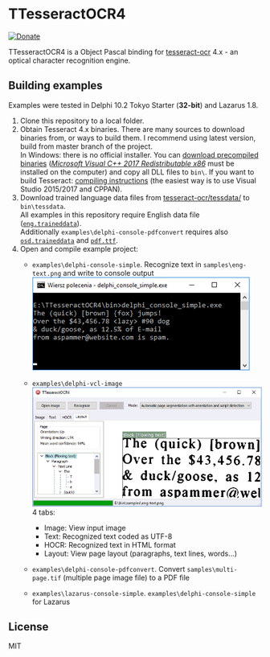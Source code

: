# TTesseractOCR4
[![Donate](https://www.paypalobjects.com/en_US/i/btn/btn_donateCC_LG.gif)](https://www.paypal.com/cgi-bin/webscr?cmd=_s-xclick&hosted_button_id=SSCM9JJLXA8UC)

TTesseractOCR4 is a Object Pascal binding for [tesseract-ocr](https://github.com/tesseract-ocr/tesseract) 4.x - an optical character recognition engine.

## Building examples
Examples were tested in Delphi 10.2 Tokyo Starter (**32-bit**) and Lazarus 1.8. 

1. Clone this repository to a local folder.
2. Obtain Tesseract 4.x binaries. There are many sources to download binaries from, or ways to build them. I recommend using latest version, build from master branch of the project.  
In Windows: there is no official installer. You can [download precompiled binaries](http://r1me.pl/tesseractocr-master.zip) ([*Microsoft Visual C++ 2017 Redistributable x86*](https://go.microsoft.com/fwlink/?LinkId=746571) must be installed on the computer) and copy all DLL files to `bin\`. If you want to build Tesseract: [compiling instructions](https://github.com/tesseract-ocr/tesseract/wiki/Compiling#windows) (the easiest way is to use Visual Studio 2015/2017 and CPPAN).
3. Download trained language data files from [tesseract-ocr/tessdata/](https://github.com/tesseract-ocr/tessdata/) to `bin\tessdata`.  
All examples in this repository require English data file ([`eng.traineddata`](https://github.com/tesseract-ocr/tessdata/blob/master/eng.traineddata)).  
Additionally `examples\delphi-console-pdfconvert` requires also  [`osd.traineddata`](https://github.com/tesseract-ocr/tessdata/blob/master/osd.traineddata) and [`pdf.ttf`](https://github.com/tesseract-ocr/tesseract/blob/master/tessdata/pdf.ttf).
4. Open and compile example project: 
   - `examples\delphi-console-simple`. Recognize text in `samples\eng-text.png` and write to console output
   ![delphi-console-simple](examples/delphi-console-simple/delphi-console-simple.png)
   
   - `examples\delphi-vcl-image`  
   ![delphi-vcl-image](examples/delphi-vcl-image/delphi-vcl-image.gif)  
   4 tabs: 
      - Image: View input image
      - Text: Recognized text coded as UTF-8
      - HOCR: Recognized text in HTML format
      - Layout: View page layout (paragraphs, text lines, words...) 
    
   - `examples\delphi-console-pdfconvert`. Convert `samples\multi-page.tif` (multiple page image file) to a PDF file
   - `examples\lazarus-console-simple`. `examples\delphi-console-simple` for Lazarus 

## License
MIT
